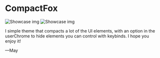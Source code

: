 # CompactFox

![Showcase img](https://raw.githubusercontent.com/Tnings/CompactFox/main/Images/CompactFox%20Dark.png)
![Showcase img](https://raw.githubusercontent.com/Tnings/CompactFox/main/Images/CompactFox%20Light.png)

I simple theme that compacts a lot of the UI elements, with an option in the userChrome to hide elements you can control with keybinds. I hope you enjoy it!

—May



